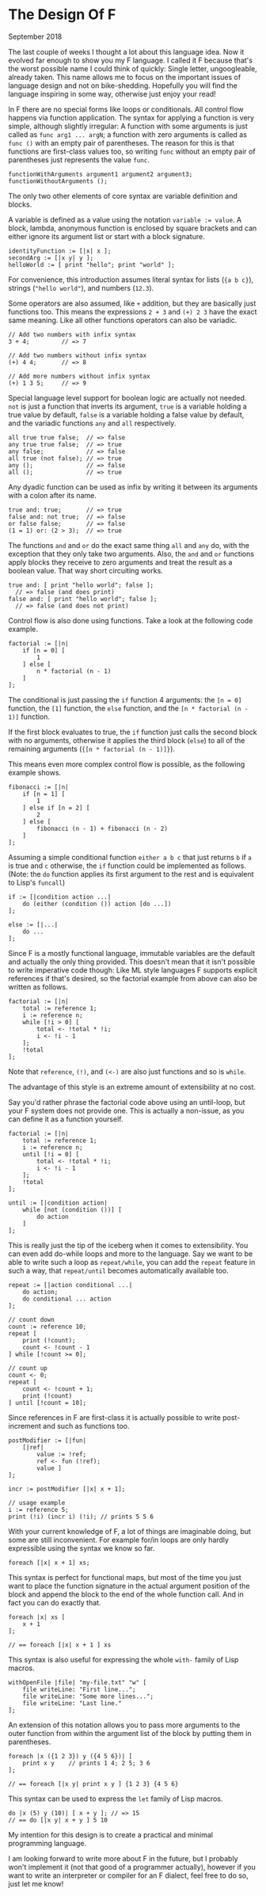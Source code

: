 # The Design Of F

September 2018

The last couple of weeks I thought a lot about this language idea.
Now it evolved far enough to show you my F language.
I called it F because that's the worst possible name I could think of quickly:
Single letter, ungoogleable, already taken.
This name allows me to focus on the important issues of language design
and not on bike-shedding.
Hopefully you will find the language inspiring in some way,
otherwise just enjoy your read!

In F there are no special forms like loops or conditionals.
All control flow happens via function application.
The syntax for applying a function is very simple, although slightly irregular:
A function with some arguments is just called as `func arg1 ... argN`;
a function with zero arguments is called as `func ()` with an empty pair
of parentheses. The reason for this is that functions are first-class values too,
so writing `func` without an empty pair of parentheses just represents the value
`func`.

```
functionWithArguments argument1 argument2 argument3;
functionWithoutArguments ();
```

The only two other elements of core syntax are variable definition and blocks.

A variable is defined as a value using the notation `variable := value`.
A block, lambda, anonymous function is enclosed by square brackets and
can either ignore its argument list or start with a block signature.

```
identityFunction := [|x| x ];
secondArg := [|x y| y ];
helloWorld := [ print "hello"; print "world" ];
```

For convenience, this introduction assumes literal syntax for lists
(`{a b c}`), strings (`"hello world"`), and numbers (`12.3`).

Some operators are also assumed, like `+` addition, but they are basically
just functions too.
This means the expressions `2 + 3` and `(+) 2 3` have the exact same meaning.
Like all other functions operators can also be variadic.

```
// Add two numbers with infix syntax
3 + 4;         // => 7

// Add two numbers without infix syntax
(+) 4 4;       // => 8

// Add more numbers without infix syntax
(+) 1 3 5;     // => 9
```

Special language level support for boolean logic are actually not needed.
`not` is just a function that inverts its argument,
`true` is a variable holding a true value by default,
`false` is a variable holding a false value by default,
and the variadic functions `any` and `all` respectively.

```
all true true false;  // => false
any true true false;  // => true
any false;            // => false
all true (not false); // => true
any ();               // => false
all ();               // => true
```

Any dyadic function can be used as infix by writing it between its arguments
with a colon after its name.

```
true and: true;       // => true
false and: not true;  // => false
or false false;       // => false
(1 = 1) or: (2 > 3);  // => true
```

The functions `and` and `or` do the exact same thing `all` and `any` do,
with the exception that they only take two arguments.
Also, the `and` and `or` functions apply blocks they receive to
zero arguments and treat the result as a boolean value.
That way short circuiting works.

```
true and: [ print "hello world"; false ];
  // => false (and does print)
false and: [ print "hello world"; false ];
  // => false (and does not print)
```

Control flow is also done using functions.
Take a look at the following code example.

```
factorial := [|n|
    if [n = 0] [
        1
    ] else [
        n * factorial (n - 1)
    ]
];
```

The conditional is just passing the `if` function 4 arguments:
the `[n = 0]` function, the `[1]` function,
the `else` function, and the `[n * factorial (n - 1)]` function.

If the first block evaluates to true, the `if` function just calls the second block
with no arguments, otherwise it applies the third block (`else`) to all of the
remaining arguments (`{[n * factorial (n - 1)]}`).

This means even more complex control flow is possible,
as the following example shows.

```
fibonacci := [|n|
    if [n = 1] [
        1
    ] else if [n = 2] [
        2
    ] else [
        fibonacci (n - 1) + fibonacci (n - 2)
    ]
];
```

Assuming a simple conditional function `either a b c` that just returns
`b` if `a` is true and `c` otherwise, the `if` function could be implemented
as follows. (Note: the `do` function applies its first argument to the rest
and is equivalent to Lisp's `funcall`)

```
if := [|condition action ...|
    do (either (condition ()) action [do ...])
];

else := [|...|
    do ...
];
```

Since F is a mostly functional language, immutable variables are the default
and actually the only thing provided.
This doesn't mean that it isn't possible to write imperative code though:
Like ML style languages F supports explicit references if that's desired,
so the factorial example from above can also be written as follows.

```
factorial := [|n|
    total := reference 1;
    i := reference n;
    while [!i > 0] [
        total <- !total * !i;
        i <- !i - 1
    ];
    !total
];
```

Note that `reference`, `(!)`, and `(<-)` are also just functions
and so is `while`.

The advantage of this style is an extreme amount of extensibility at no cost.

Say you'd rather phrase the factorial code above using an until-loop,
but your F system does not provide one. This is actually a non-issue,
as you can define it as a function yourself.

```
factorial := [|n|
    total := reference 1;
    i := reference n;
    until [!i = 0] [
        total <- !total * !i;
        i <- !i - 1
    ];
    !total
];

until := [|condition action|
    while [not (condition ())] [
        do action
    ]
];
```

This is really just the tip of the iceberg when it comes to extensibility.
You can even add do-while loops and more to the language.
Say we want to be able to write such a loop as `repeat/while`,
you can add the `repeat` feature in such a way, that `repeat/until`
becomes automatically available too.

```
repeat := [|action conditional ...|
    do action;
    do conditional ... action
];

// count down
count := reference 10;
repeat [
    print (!count);
    count <- !count - 1
] while [!count >= 0];

// count up
count <- 0;
repeat [
    count <- !count + 1;
    print (!count)
] until [!count = 10];
```

Since references in F are first-class it is actually possible to write
post-increment and such as functions too.

```
postModifier := [|fun|
    [|ref|
        value := !ref;
        ref <- fun (!ref);
        value ]
];

incr := postModifier [|x| x + 1];

// usage example
i := reference 5;
print (!i) (incr i) (!i); // prints 5 5 6
```

With your current knowledge of F, a lot of things are imaginable doing,
but some are still inconvenient. For example for/in loops are only hardly
expressible using the syntax we know so far.

```
foreach [|x| x + 1] xs;
```

This syntax is perfect for functional maps,
but most of the time you just want to place the function signature
in the actual argument position of the block and append the block
to the end of the whole function call. And in fact you can do exactly that.

```
foreach |x| xs [
    x + 1
];

// == foreach [|x| x + 1 ] xs
```

This syntax is also useful for expressing the whole `with-` family of Lisp macros.

```
withOpenFile |file| "my-file.txt" "w" [
    file writeLine: "First line...";
    file writeLine: "Some more lines...";
    file writeLine: "Last line."
];
```

An extension of this notation allows you to pass more arguments to the outer
function from within the argument list of the block by putting them in parentheses.

```
foreach |x ({1 2 3}) y ({4 5 6})| [
    print x y    // prints 1 4; 2 5; 3 6
];

// == foreach [|x y| print x y ] {1 2 3} {4 5 6}
```

This syntax can be used to express the `let` family of Lisp macros.

```
do |x (5) y (10)| [ x + y ]; // => 15
// == do [|x y| x + y ] 5 10
```

My intention for this design is to create a practical and minimal
programming language.

I am looking forward to write more about F in the future,
but I probably won't implement it (not that good of a programmer actually),
however if you want to write an interpreter or compiler for an F dialect,
feel free to do so, just let me know!